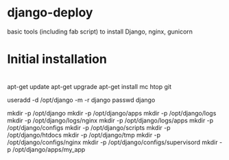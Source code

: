 django-deploy
=============

basic tools (including fab script) to install Django, nginx, gunicorn

Initial installation
=============

#
apt-get update
apt-get upgrade
apt-get install mc htop git

useradd -d /opt/django -m -r django
passwd django

mkdir -p /opt/django
mkdir -p /opt/django/apps
mkdir -p /opt/django/logs
mkdir -p /opt/django/logs/nginx
mkdir -p /opt/django/logs/apps
mkdir -p /opt/django/configs
mkdir -p /opt/django/scripts
mkdir -p /opt/django/htdocs
mkdir -p /opt/django/tmp
mkdir -p /opt/django/configs/nginx
mkdir -p /opt/django/configs/supervisord
mkdir -p /opt/django/apps/my_app
